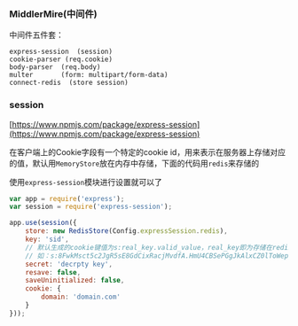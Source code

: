 ### MiddlerMire(中间件) ###
中间件五件套：
```
express-session  (session)
cookie-parser (req.cookie)
body-parser  (req.body)
multer       (form: multipart/form-data)
connect-redis  (store session)
```

### session ###
[https://www.npmjs.com/package/express-session](https://www.npmjs.com/package/express-session)

在客户端上的Cookie字段有一个特定的cookie id，用来表示在服务器上存储对应的值，默认用`MemoryStore`放在内存中存储，下面的代码用`redis`来存储的

使用`express-session`模块进行设置就可以了


```javascript
var app = require('express');
var session = require('express-session');

app.use(session({
	store: new RedisStore(Config.expressSession.redis),
    key: 'sid',
	// 默认生成的cookie键值为s:real_key.valid_value，real_key即为存储在redis上的key值，valid_value为验证字符串
	// 如：s:8FwkMsct5c2JgR5sE8GdCixRacjMvdfA.HmU4CBSePGgJkAlxCZ0lToWepgk6EvsxYTMHcOMgE6Y
    secret: 'decrpty key', 
    resave: false,  
    saveUninitialized: false,
    cookie: {
		domain: 'domain.com'
	}
}));

```